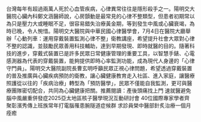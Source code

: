 台灣每年有超過兩萬人死於心血管疾病，心律異常往往是隱形殺手之一。陽明交大醫院心臟內科鄭文涵醫師說，心房顫動是最常見的心律不整類型，但患者初期常以為只是壓力大或睡眠不足，很容易錯失治療黃金期，等到發生中風或心臟衰竭，為時已晚，令人惋惜。陽明交大醫院與中華民國心律醫學會，7月4日在醫院大廳舉辦「心動列車：運用穿戴裝置監測心律不整」衛教講座，希望提升社會大眾對心律不整的認識，並鼓勵民眾善用科技輔助，達到早期發現、即時就醫的目的。隨著科技的進步，穿戴式裝置已是許多民眾日常健康管理的重要工具，以智慧手錶、心電感測器為代表的穿戴裝置，能夠提供即時心率監測功能，成為現代人身邊的「心律守門員」。陽明交大醫院副院長曹玄明呼籲民眾正視心律問題，希望透過穿戴裝置的普及推廣與心臟疾病預防的衛教，讓心臟健康教育走入社區、進入家庭，讓醫療照護從以往的「疾病治療」轉型為「預防醫學」，民眾不僅能自我監測，更可與醫療團隊密切配合，共同為心臟健康把關。推薦閱讀：產後頭痛找上門   速就醫避免腦中風嚴重併發症2025亞太地區核子醫學現況互動研討會  40位國際專家學者齊聚彰濱秀傳上班族常年打電腦罹患腕隧道症候群  求診員榮中醫部針炙治療一個月痊癒